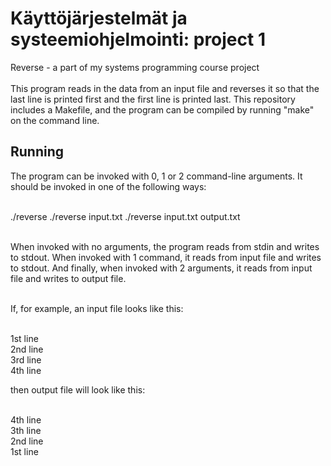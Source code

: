 # Käyttöjärjestelmät ja systeemiohjelmointi: project 1
Reverse - a part of my systems programming course project</br></br>
This program reads in the data from an input file and reverses it so that the last line is printed first and the first line is printed last. This repository includes a Makefile, and the program can be compiled by running "make" on the command line. 

## Running

The program can be invoked with 0, 1 or 2 command-line arguments. It should be invoked in one of the following ways:<br></br>

./reverse
./reverse input.txt
./reverse input.txt output.txt<br></br>

When invoked with no arguments, the program reads from stdin and writes to stdout. When invoked with 1 command, it reads from input file and writes to stdout. And finally, when invoked with 2 arguments, it reads from input file and writes to output file.<br></br>

If, for example, an input file looks like this:<br></br>

1st line  
2nd line  
3rd line  
4th line  

then output file will look like this:<br></br>

4th line  
3th line  
2nd line  
1st line  
